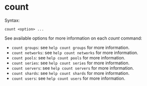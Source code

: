 count
=====

Syntax:

	count <option> ...

See available options for more information on each *count* command:

- `count groups`: see `help count groups` for more information.
- `count networks`: see `help count networks` for more information.
- `count pools`: see `help count pools` for more information.
- `count series`: see `help count series` for more information.
- `count servers`: see `help count servers` for more information.
- `count shards`: see `help count shards` for more information.
- `count users`: see `help count users` for more information.

